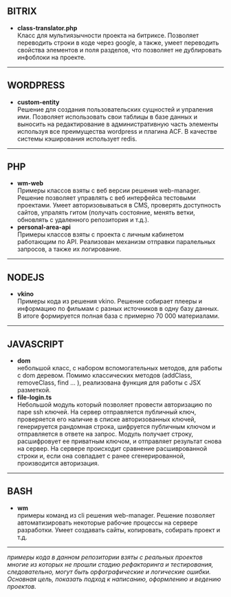 ## BITRIX
- **class-translator.php**<br>
Класс для мультиязычности проекта на битриксе. Позволяет переводить строки в коде через google, а также, умеет переводить свойства элементов и поля разделов, что позволяет не дублировать инфоблоки на проекте.
------------
## WORDPRESS
- **custom-entity**<br>
Решение для создания пользовательских сущностей и упраления ими. Позволяет использовать свои таблицы в базе данных и выносить на редактирование в административную часть элементы используя все преимущества wordpress и плагина ACF. В качестве системы кэширования использует redis.
------------
## PHP
- **wm-web**<br>
Примеры классов взяты с веб версии решения web-manager. Решение позволяет управлять с веб интерфейса тестовыми проектами. Умеет авторизовываться в CMS, проверять доступность сайтов, упралять гитом (получать состояние, менять ветки, обновлять с удаленного репозитория и т.д.).
- **personal-area-api**<br>
Примеры классов взяты с проекта с личным кабинетом работающим по API. Реализован механизм отправки паралельных запросов, а также их логирование.
------------
## NODEJS
- **vkino**<br>
Примеры кода из решения vkino. Решение собирает плееры и информацию по фильмам с разных источников в одну базу данных. В итоге формируется полная база с примерно 70 000 материалами.
------------
## JAVASCRIPT
- **dom**<br>
небольшой класс, с набором вспомогательных методов, для работы с dom деревом. Помимо классических методов (addClass, removeClass, find ... ), реализована функция для работы с JSX разметкой.
- **file-login.ts**<br>
Небольшой модуль который позволяет провести авторизацию по паре ssh ключей.
На сервер отправляется публичный ключ, проверяется его наличие в списке авторизованных ключей, генерируется рандомная строка, шифруется публичным ключом и отправляется в ответе на запрос.
Модуль получает строку, расшифровует ее приватным ключом, и отправляет результат снова на сервер.
На сервере происходит сравнение расшиврованной строки и, если она совпадает с ранее сгенерированной, производится авторизация.
------------
## BASH
- **wm**<br>
примеры команд из cli решения web-manager. Решение позволяет автоматизировать некоторые рабочие процессы на сервере разработки. Умеет создавать сайты, копировать, собирать проект и т.д.
------------
*примеры кода в данном репозитории взяты с реальных проектов многие из которых не прошли стадию рефакторинга и тестирования, следовательно, могут быть орфографические и логические ошибки. Основная цель, показать подход к написанию, оформлению и ведению проектов.*
